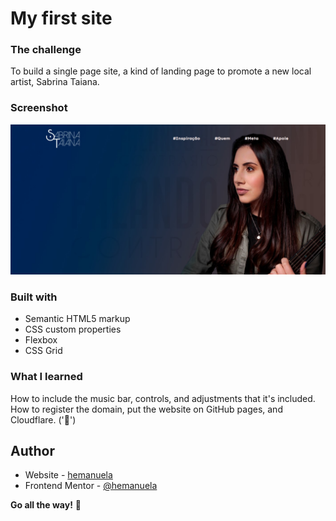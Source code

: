 # My first site



### The challenge

To build a single page site, a kind of landing page to promote a new local artist, Sabrina Taiana.


### Screenshot

![](https://github.com/hemanuela/sabrinataiana/blob/main/images/screenshot-stsite.jpg)



### Built with

- Semantic HTML5 markup
- CSS custom properties
- Flexbox
- CSS Grid


### What I learned

How to include the music bar, controls, and adjustments that it's included.
How to register the domain, put the website on GitHub pages, and Cloudflare.
('🎉')



## Author

- Website - [hemanuela](https://github.com/hemanuela)
- Frontend Mentor - [@hemanuela](https://www.frontendmentor.io/profile/hemanuela)



**Go all the way!** 🚀

